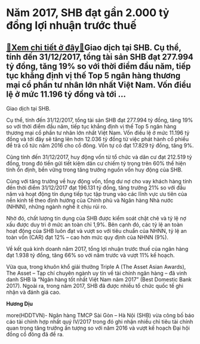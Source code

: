 Năm 2017, SHB đạt gần 2.000 tỷ đồng lợi nhuận trước thuế
========================================================

[:gift:Xem chi tiết ở đây:gift:](https://hddtvn.com/nam-2017-shb-dat-gan-2-000-ty-dong-loi-nhuan-truoc-thue/)Giao dịch tại SHB. Cụ thể, tính đến 31/12/2017, tổng tài sản SHB đạt 277.994 tỷ đồng, tăng 19% so với thời điểm đầu năm, tiếp tục khẳng định vị thế Top 5 ngân hàng thương mại cổ phần tư nhân lớn nhất Việt Nam. Vốn điều lệ ở mức 11.196 tỷ đồng và tới …
-----------------------------------------------------------------------------------------------------------------------------------------------------------------------------------------------------------------------------------------------------------







 






 Giao dịch tại SHB. 


Cụ thể, tính đến 31/12/2017, tổng tài sản SHB đạt 277.994 tỷ đồng, tăng 19% so với thời điểm đầu năm, tiếp tục khẳng định vị thế Top 5 ngân hàng thương mại cổ phần tư nhân lớn nhất Việt Nam. Vốn điều lệ ở mức 11.196 tỷ đồng và tới đây sẽ tăng lên hơn 12.036 tỷ đồng từ việc phát hành cổ phiếu để trả cổ tức năm 2016 cho cổ đông. Vốn tự có đạt 17.829 tỷ đồng, tăng 9%.


 Cũng tính đến 31/12/2017, huy động vốn từ tổ chức và dân cư đạt 212.519 tỷ đồng, trong đó tiền gửi tiết kiệm dân cư chiếm tỷ trọng trên 60% thể hiện tính ổn định, bền vững trong tăng trưởng nguồn vốn huy động của SHB. 


 Cùng với tăng trưởng về huy động vốn, tổng dư nợ cho vay khách hàng tính đến thời điểm 31/12/2017 đạt 196.131 tỷ đồng, tăng trưởng 21% so với đầu năm và hoạt động tín dụng tiếp tục tập trung vào các lĩnh vực ưu tiên của nền kinh tế theo định hướng của Chính phủ và Ngân hàng Nhà nước (NHNN), những ngành nghề ít chịu rủi ro. 


 Nhờ đó, chất lượng tín dụng của SHB được kiểm soát chặt chẽ và tỷ lệ nợ xấu được duy trì ở mức an toàn chỉ 1,9%. Bên cạnh đó, các tỷ lệ an toàn hoạt động của SHB luôn đạt và vượt so với tiêu chuẩn của NHNN, tỷ lệ an toàn vốn (CAR) đạt 12% – cao hơn mức quy định của NHNN (9%).


 Về kết quả kinh doanh năm 2017, tổng lợi nhuận trước thuế của ngân hàng đạt 1.938 tỷ đồng, tăng 66% so với năm trước và vượt 11% kế hoạch. 


 Vừa qua, trong khuôn khổ giải thưởng Triple A (The Asset Asian Awards), The Asset – Tạp chí chuyên ngành uy tín về tài chính ngân hàng – đã vinh danh SHB là “Ngân hàng tốt nhất Việt Nam năm 2017” (Best Domestic Bank 2017). Ngoài ra, trong năm 2017, SHB đã được nhiều tổ chức quốc tế ghi nhận và đánh giá cao.






**Hương Dịu**



more(HDDTVN)- Ngân hàng TMCP Sài Gòn – Hà Nội (SHB) vừa công bố báo cáo tài chính hợp nhất quý IV/2017 trong đó ghi nhận nhiều chỉ tiêu tài chính quan trọng tăng trưởng ấn tượng so với năm 2016 và vượt kế hoạch Đại hội đồng cổ đông đã đề ra.

